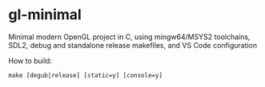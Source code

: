 # gl-minimal

Minimal modern OpenGL project in C, using mingw64/MSYS2 toolchains, SDL2, debug and standalone release makefiles, and VS Code configuration

How to build:
```
make [degub|release] [static=y] [console=y]
```